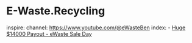 # E-Waste.Recycling
inspire: channel: https://www.youtube.com/@eWasteBen index: - [Huge $14000 Payout - eWaste Sale Day](https://youtu.be/XvaWgSjETHQ)

